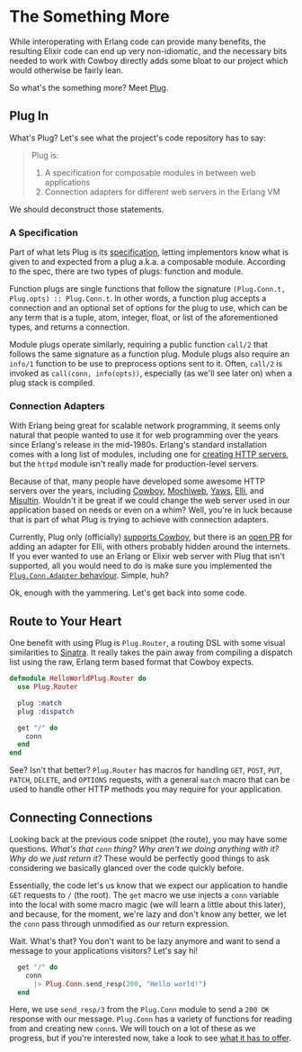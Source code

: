 # The Something More

While interoperating with Erlang code can provide many benefits,
the resulting Elixir code can end up very non-idiomatic, and the
necessary bits needed to work with Cowboy directly adds some
bloat to our project which would otherwise be fairly lean.

So what's the something more? Meet [Plug][plug].

## Plug In

What's Plug? Let's see what the project's code repository has to say:

> Plug is:
>
> 1. A specification for composable modules in between web applications
> 2. Connection adapters for different web servers in the Erlang VM

We should deconstruct those statements.

### A Specification

Part of what lets Plug is its [specification][plug-spec], letting
implementors know what is given to and expected from a plug a.k.a. a
composable module. According to the spec, there are two types of
plugs: function and module.

Function plugs are single functions that follow the signature
`(Plug.Conn.t, Plug.opts) :: Plug.Conn.t`. In other words, a function
plug accepts a connection and an optional set of options for the plug
to use, which can be any term that is a tuple, atom, integer, float,
or list of the aforementioned types, and returns a connection.

Module plugs operate similarly, requiring a public function `call/2`
that follows the same signature as a function plug. Module plugs also
require an `info/1` function to be use to preprocess options sent to
it. Often, `call/2` is invoked as `call(conn, info(opts))`, especially
(as we'll see later on) when a plug stack is compiled.

### Connection Adapters

With Erlang being great for scalable network programming, it seems
only natural that people wanted to use it for web programming over
the years since Erlang's release in the mid-1980s. Erlang's standard
installation comes with a long list of modules, including one for
[creating HTTP servers][inets], but the `httpd` module isn't really
made for production-level servers.

Because of that, many people have developed some awesome HTTP servers
over the years, including [Cowboy][cowboy], [Mochiweb][mochiweb],
[Yaws][yaws], [Elli][elli], and [Misultin][misultin]. Wouldn't it be
great if we could change the web server used in our application
based on needs or even on a whim? Well, you're in luck because that
is part of what Plug is trying to achieve with connection adapters.

Currently, Plug only (officially) [supports Cowboy][cowboy-adapter],
but there is an [open PR][elli-adapter-pr] for adding an adapter for
Elli, with others probably hidden around the internets. If you ever
wanted to use an Erlang or Elixir web server with Plug that isn't
supported, all you would need to do is make sure you implemented
the [`Plug.Conn.Adapter` behaviour][plug-adapter-behaviour].
Simple, huh?

Ok, enough with the yammering. Let's get back into some code.

## Route to Your Heart

One benefit with using Plug is `Plug.Router`, a routing DSL with
some visual similarities to [Sinatra][sinatra]. It really takes the
pain away from compiling a dispatch list using the raw, Erlang term
based format that Cowboy expects.

```elixir
defmodule HelloWorldPlug.Router do
  use Plug.Router

  plug :match
  plug :dispatch

  get "/" do
    conn
  end
end
```

See? Isn't that better? `Plug.Router` has macros for handling `GET`,
`POST`, `PUT`, `PATCH`, `DELETE`, and `OPTIONS` requests, with a
general `match` macro that can be used to handle other HTTP methods
you may require for your application.

## Connecting Connections

Looking back at the previous code snippet (the route), you may have
some questions. *What's that `conn` thing?* *Why aren't we doing
anything with it?* *Why do we just return it?* These would be
perfectly good things to ask considering we basically glanced over
the code quickly before.

Essentially, the code let's us know that we expect our application
to handle `GET` requests to `/` (the root). The `get` macro we use
injects a `conn` variable into the local with some macro magic (we
will learn a little about this later), and because, for the moment,
we're lazy and don't know any better, we let the `conn` pass
through unmodified as our return expression.

Wait. What's that? You don't want to be lazy anymore and want to
send a message to your applications visitors? Let's say hi!

```elixir
  get "/" do
    conn
      |> Plug.Conn.send_resp(200, "Hello world!")
  end
```

Here, we use `send_resp/3` from the `Plug.Conn` module to send a
`200 OK` response with our message. `Plug.Conn` has a variety of
functions for reading from and creating new `conn`s. We will touch
on a lot of these as we progress, but if you're interested now,
take a look to see [what it has to offer][plug-conn].

[plug]: https://github.com/elixir-lang/plug
[plug-spec]: https://github.com/elixir-lang/plug/blob/master/lib/plug.ex#L3-L21
[plug-adapter-behaviour]: https://github.com/elixir-lang/plug/blob/master/lib/plug/conn/adapter.ex#L8
[plug-conn]: https://github.com/elixir-lang/plug/blob/master/lib/plug/conn.ex

[cowboy]: https://github.com/ninenines/cowboy
[cowboy-adapter]: https://github.com/elixir-lang/plug/blob/master/lib/plug/adapters/cowboy.ex
[mochiweb]: https://github.com/mochi/mochiweb
[misultin]: https://github.com/ostinelli/misultin
[elli]: https://github.com/knutin/elli
[elli-adapter-pr]: https://github.com/elixir-lang/plug/pull/11
[yaws]: https://github.com/klacke/yaws
[inets]: http://www.erlang.org/doc/man/httpd.html

[sinatra]: http://www.sinatrarb.com/intro.html
